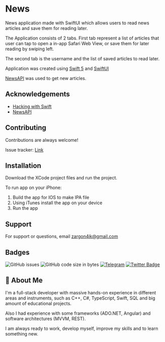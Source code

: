 
# News

News application made with SwiftUI which allows users to read news articles and save them for reading later.

The Application consists of 2 tabs. First tab represent a list of articles that user can tap to open a in-app Safari Web View, or save them for later reading by swiping left.

The second tab is the username and the list of saved articles to read later.

Application was created using [Swift 5](https://developer.apple.com/swift/) and [SwiftUI](https://developer.apple.com/xcode/swiftui/)

[NewsAPI](https://newsapi.org/) was used to get new articles.
## Acknowledgements

 - [Hacking with Swift](https://www.hackingwithswift.com/)
 - [NewsAPI](https://newsapi.org/)

## Contributing

Contributions are always welcome!

Issue tracker: [Link](https://github.com/zrgn4k/News/issues)



## Installation

Download the XCode project files and run the project.

To run app on your iPhone:
1. Build the app for IOS to make IPA file
2. Using iTunes install the app on your device
3. Run the app

## Support

For support or questions, email zargon4ik@gmail.com


## Badges

![GitHub issues](https://img.shields.io/github/issues/zrgn4k/News)
![GitHub code size in bytes](https://img.shields.io/github/languages/code-size/zrgn4k/News)
[![Telegram](https://badgen.net/badge/icon/telegram?icon=telegram&label)](https://t.me/zrgn4k)
[![Twitter Badge](https://badgen.net/badge/icon/twitter?icon=twitter&label)](https://twitter.com/zrgn4k)
## 🚀 About Me
I'm a full-stack developer with massive hands-on experience in different areas and instruments, such as С++, C#, TypeScript, Swift, SQL and big amount of educational projects. 

Also I had experience with some frameworks (ADO.NET, Angular) and software architectures (MVVM, REST).

I am always ready to work, develop myself, improve my skills and to learn something new.
